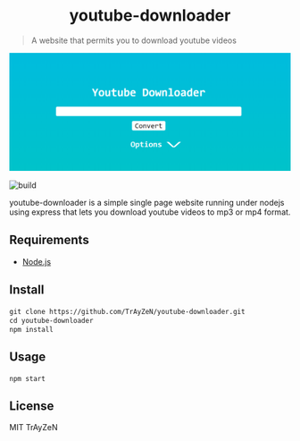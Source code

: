 <h1 align="center">
    youtube-downloader
</h1>

> A website that permits you to download youtube videos
<div align="center">
    <img src="assets/image.png"/>
</div>

![build](https://api.travis-ci.org/TrAyZeN/youtube-downloader.svg?branch=master)

youtube-downloader is a simple single page website running under nodejs using
express that lets you download youtube videos to mp3 or mp4 format.

## Requirements
- [Node.js](https://nodejs.org/)

## Install
```
git clone https://github.com/TrAyZeN/youtube-downloader.git
cd youtube-downloader
npm install
```

## Usage
```
npm start
```

## License
MIT TrAyZeN

